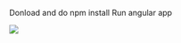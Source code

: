 Donload and do npm install 
Run angular app 

<img src="https://github.com/harishwordpress/books-crud/blob/main/image.png">
